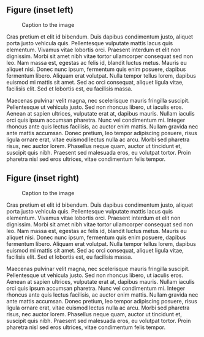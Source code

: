<h2 id="figures">Figure (inset left)</h2>
<figure class="inset-left">
  <img src="http://placekitten.com/300/500" alt="">
  <figcaption>
    Caption to the image
  </figcaption>
</figure>

Cras pretium et elit id bibendum. Duis dapibus condimentum justo, aliquet porta justo vehicula quis. Pellentesque vulputate mattis lacus quis elementum. Vivamus vitae lobortis orci. Praesent interdum et elit non dignissim. Morbi sit amet nibh vitae tortor ullamcorper consequat sed non leo. Nam massa est, egestas ac felis id, blandit luctus metus. Mauris eu aliquet nisi. Donec nunc ipsum, fermentum quis enim posuere, dapibus fermentum libero. Aliquam erat volutpat. Nulla tempor tellus lorem, dapibus euismod mi mattis sit amet. Sed ac orci consequat, aliquet ligula vitae, facilisis elit. Sed et lobortis est, eu facilisis massa.

Maecenas pulvinar velit magna, nec scelerisque mauris fringilla suscipit. Pellentesque ut vehicula justo. Sed non rhoncus libero, ut iaculis eros. Aenean at sapien ultrices, vulputate erat at, dapibus mauris. Nullam iaculis orci quis ipsum accumsan pharetra. Nunc vel condimentum mi. Integer rhoncus ante quis lectus facilisis, ac auctor enim mattis. Nullam gravida nec ante mattis accumsan. Donec pretium, leo tempor adipiscing posuere, risus ligula ornare erat, vitae euismod lectus nulla ac arcu. Morbi sed pharetra risus, nec auctor lorem. Phasellus neque quam, auctor ut tincidunt et, suscipit quis nibh. Praesent sed malesuada eros, eu volutpat tortor. Proin pharetra nisl sed eros ultrices, vitae condimentum felis tempor.

## Figure (inset right)
<figure class="inset-right">
  <img src="http://placekitten.com/300/500" alt="">
  <figcaption>
    Caption to the image
  </figcaption>
</figure>

Cras pretium et elit id bibendum. Duis dapibus condimentum justo, aliquet porta justo vehicula quis. Pellentesque vulputate mattis lacus quis elementum. Vivamus vitae lobortis orci. Praesent interdum et elit non dignissim. Morbi sit amet nibh vitae tortor ullamcorper consequat sed non leo. Nam massa est, egestas ac felis id, blandit luctus metus. Mauris eu aliquet nisi. Donec nunc ipsum, fermentum quis enim posuere, dapibus fermentum libero. Aliquam erat volutpat. Nulla tempor tellus lorem, dapibus euismod mi mattis sit amet. Sed ac orci consequat, aliquet ligula vitae, facilisis elit. Sed et lobortis est, eu facilisis massa.

Maecenas pulvinar velit magna, nec scelerisque mauris fringilla suscipit. Pellentesque ut vehicula justo. Sed non rhoncus libero, ut iaculis eros. Aenean at sapien ultrices, vulputate erat at, dapibus mauris. Nullam iaculis orci quis ipsum accumsan pharetra. Nunc vel condimentum mi. Integer rhoncus ante quis lectus facilisis, ac auctor enim mattis. Nullam gravida nec ante mattis accumsan. Donec pretium, leo tempor adipiscing posuere, risus ligula ornare erat, vitae euismod lectus nulla ac arcu. Morbi sed pharetra risus, nec auctor lorem. Phasellus neque quam, auctor ut tincidunt et, suscipit quis nibh. Praesent sed malesuada eros, eu volutpat tortor. Proin pharetra nisl sed eros ultrices, vitae condimentum felis tempor.
